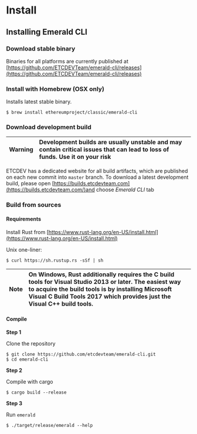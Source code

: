 # Install

## Installing Emerald CLI

### Download stable binary <a id="_download_stable_binary"></a>

Binaries for all platforms are currently published at [https://github.com/ETCDEVTeam/emerald-cli/releases](https://github.com/ETCDEVTeam/emerald-cli/releases)

### Install with Homebrew \(OSX only\) <a id="_install_with_homebrew_osx_only"></a>

Installs latest stable binary.

```text
$ brew install ethereumproject/classic/emerald-cli
```

### Download development build <a id="_download_development_build"></a>

| Warning | Development builds are usually unstable and may contain critical issues that can lead to loss of funds. Use it on your risk |
| :--- | :--- |


ETCDEV has a dedicated website for all build artifacts, which are published on each new commit into `master` branch. To download a latest development build, please open [https://builds.etcdevteam.com](https://builds.etcdevteam.com/)and choose _Emerald CLI_ tab

### Build from sources <a id="_build_from_sources"></a>

#### Requirements <a id="_requirements"></a>

Install Rust from [https://www.rust-lang.org/en-US/install.html](https://www.rust-lang.org/en-US/install.html)

Unix one-liner:

```text
$ curl https://sh.rustup.rs -sSf | sh
```

| Note | On Windows, Rust additionally requires the C build tools for Visual Studio 2013 or later. The easiest way to acquire the build tools is by installing Microsoft Visual C Build Tools 2017 which provides just the Visual C++ build tools. |
| :--- | :--- |


#### Compile <a id="_compile"></a>

**Step 1**

Clone the repository

```text
$ git clone https://github.com/etcdevteam/emerald-cli.git
$ cd emerald-cli
```

**Step 2**

Compile with cargo

```text
$ cargo build --release
```

**Step 3**

Run `emerald`

```text
$ ./target/release/emerald --help
```

